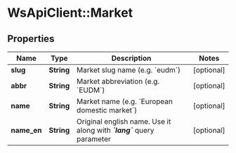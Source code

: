 # WsApiClient::Market

## Properties
Name | Type | Description | Notes
------------ | ------------- | ------------- | -------------
**slug** | **String** | Market slug name (e.g. &#x60;eudm&#x60;) | [optional] 
**abbr** | **String** | Market abbreviation (e.g. &#x60;EUDM&#x60;) | [optional] 
**name** | **String** | Market name (e.g. &#x60;European domestic market&#x60;) | [optional] 
**name_en** | **String** |  Original english name. Use it along with _**&#x60;lang&#x60;**_ query parameter   | [optional] 


